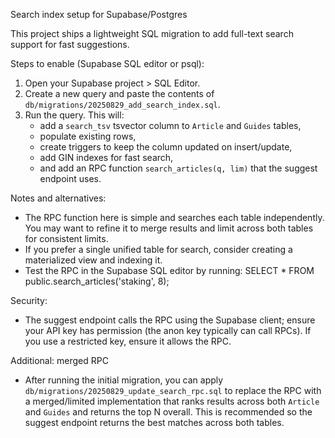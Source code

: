 Search index setup for Supabase/Postgres

This project ships a lightweight SQL migration to add full-text search support for fast suggestions.

Steps to enable (Supabase SQL editor or psql):

1. Open your Supabase project > SQL Editor.
2. Create a new query and paste the contents of `db/migrations/20250829_add_search_index.sql`.
3. Run the query. This will:
   - add a `search_tsv` tsvector column to `Article` and `Guides` tables,
   - populate existing rows,
   - create triggers to keep the column updated on insert/update,
   - add GIN indexes for fast search,
   - and add an RPC function `search_articles(q, lim)` that the suggest endpoint uses.

Notes and alternatives:
- The RPC function here is simple and searches each table independently. You may want to refine it to merge results and limit across both tables for consistent limits.
- If you prefer a single unified table for search, consider creating a materialized view and indexing it.
- Test the RPC in the Supabase SQL editor by running:
  SELECT * FROM public.search_articles('staking', 8);

Security:
- The suggest endpoint calls the RPC using the Supabase client; ensure your API key has permission (the anon key typically can call RPCs). If you use a restricted key, ensure it allows the RPC.

Additional: merged RPC
- After running the initial migration, you can apply `db/migrations/20250829_update_search_rpc.sql` to replace the RPC
  with a merged/limited implementation that ranks results across both `Article` and `Guides` and returns the top N overall.
  This is recommended so the suggest endpoint returns the best matches across both tables.
